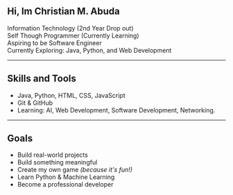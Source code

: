 ## Hi, Im Christian M. Abuda

Information Technology (2nd Year Drop out)  
Self Though Programmer (Currently Learning)  
Aspiring to be Software Engineer  
Currently Exploring: Java, Python, and Web Development

---
## Skills and Tools
- Java, Python, HTML, CSS, JavaScript
- Git & GitHub
- Learning: AI, Web Development, Software Development, Networking.

---
## Goals
- Build real-world projects
- Build something meaningful  
- Create my own game *(because it's fun!)*  
- Learn Python & Machine Learning  
- Become a professional developer  
